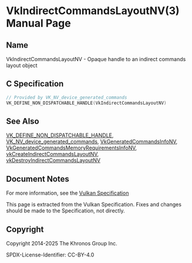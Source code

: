 # VkIndirectCommandsLayoutNV(3) Manual Page

## Name

VkIndirectCommandsLayoutNV - Opaque handle to an indirect commands layout object



## [](#_c_specification)C Specification

```c++
// Provided by VK_NV_device_generated_commands
VK_DEFINE_NON_DISPATCHABLE_HANDLE(VkIndirectCommandsLayoutNV)
```

## [](#_see_also)See Also

[VK\_DEFINE\_NON\_DISPATCHABLE\_HANDLE](https://registry.khronos.org/vulkan/specs/latest/man/html/VK_DEFINE_NON_DISPATCHABLE_HANDLE.html), [VK\_NV\_device\_generated\_commands](https://registry.khronos.org/vulkan/specs/latest/man/html/VK_NV_device_generated_commands.html), [VkGeneratedCommandsInfoNV](https://registry.khronos.org/vulkan/specs/latest/man/html/VkGeneratedCommandsInfoNV.html), [VkGeneratedCommandsMemoryRequirementsInfoNV](https://registry.khronos.org/vulkan/specs/latest/man/html/VkGeneratedCommandsMemoryRequirementsInfoNV.html), [vkCreateIndirectCommandsLayoutNV](https://registry.khronos.org/vulkan/specs/latest/man/html/vkCreateIndirectCommandsLayoutNV.html), [vkDestroyIndirectCommandsLayoutNV](https://registry.khronos.org/vulkan/specs/latest/man/html/vkDestroyIndirectCommandsLayoutNV.html)

## [](#_document_notes)Document Notes

For more information, see the [Vulkan Specification](https://registry.khronos.org/vulkan/specs/latest/html/vkspec.html#VkIndirectCommandsLayoutNV)

This page is extracted from the Vulkan Specification. Fixes and changes should be made to the Specification, not directly.

## [](#_copyright)Copyright

Copyright 2014-2025 The Khronos Group Inc.

SPDX-License-Identifier: CC-BY-4.0